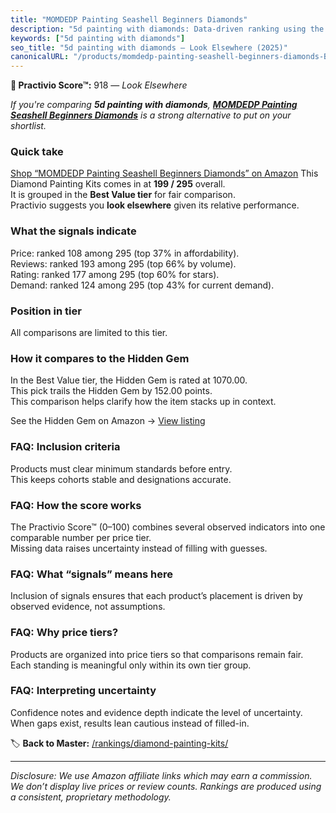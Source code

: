 ```yaml
---
title: "MOMDEDP Painting Seashell Beginners Diamonds"
description: "5d painting with diamonds: Data-driven ranking using the Practivio Score™. Positioned by quality, value, demand, findability, momentum."
keywords: ["5d painting with diamonds"]
seo_title: "5d painting with diamonds — Look Elsewhere (2025)"
canonicalURL: "/products/momdedp-painting-seashell-beginners-diamonds-B0DT8VHW46/"
---
```


**🚫 Practivio Score™:** 918 — _Look Elsewhere_


*If you're comparing **5d painting with diamonds**, **[MOMDEDP Painting Seashell Beginners Diamonds](https://www.amazon.com/dp/B0DT8VHW46?tag=practivio-20)** is a strong alternative to put on your shortlist.*
### Quick take
[Shop “MOMDEDP Painting Seashell Beginners Diamonds” on Amazon](https://www.amazon.com/dp/B0DT8VHW46?tag=practivio-20)
This Diamond Painting Kits comes in at **199 / 295** overall.  
It is grouped in the **Best Value tier** for fair comparison.  
Practivio suggests you **look elsewhere** given its relative performance.

### What the signals indicate
Price: ranked 108 among 295 (top 37% in affordability).  
Reviews: ranked 193 among 295 (top 66% by volume).  
Rating: ranked 177 among 295 (top 60% for stars).  
Demand: ranked 124 among 295 (top 43% for current demand).

### Position in tier
All comparisons are limited to this tier.

### How it compares to the Hidden Gem
In the Best Value tier, the Hidden Gem is rated at 1070.00.  
This pick trails the Hidden Gem by 152.00 points.  
This comparison helps clarify how the item stacks up in context.  

See the Hidden Gem on Amazon → [View listing](https://www.amazon.com/dp/B09FF26874?tag=practivio-20)

### FAQ: Inclusion criteria
Products must clear minimum standards before entry.  
This keeps cohorts stable and designations accurate.

### FAQ: How the score works
The Practivio Score™ (0–100) combines several observed indicators into one comparable number per price tier.  
Missing data raises uncertainty instead of filling with guesses.

### FAQ: What “signals” means here
Inclusion of signals ensures that each product’s placement is driven by observed evidence, not assumptions.

### FAQ: Why price tiers?
Products are organized into price tiers so that comparisons remain fair.  
Each standing is meaningful only within its own tier group.

### FAQ: Interpreting uncertainty
Confidence notes and evidence depth indicate the level of uncertainty.  
When gaps exist, results lean cautious instead of filled-in.


🏷️ **Back to Master:** [/rankings/diamond-painting-kits/](/rankings/diamond-painting-kits/)

---
_Disclosure: We use Amazon affiliate links which may earn a commission. We don’t display live prices or review counts. Rankings are produced using a consistent, proprietary methodology._
